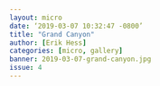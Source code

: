 ```yaml
---
layout: micro
date: ‘2019-03-07 10:32:47 -0800’
title: "Grand Canyon"
author: [Erik Hess]
categories: [micro, gallery]
banner: 2019-03-07-grand-canyon.jpg
issue: 4
---
```

